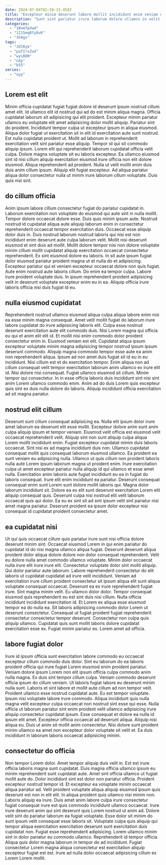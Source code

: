 ```yaml
---
date: 2024-07-04T02:58:13.458Z
title: "Excepteur minim deserunt labore mollit incididunt enim veniam enim id incididunt duis occaecat mollit cillum magna."
description: "Sunt sint pariatur irure laborum dolore ullamco in velit elit veniam laboris. Non amet occaecat irure proident deserunt elit incididunt exercitation nulla eu voluptate aliquip elit laborum."
categories:
  - "1Wvm7pXwd"
  - "1Z15mqBfy8vK"
  - "3h8gs"
tags:
  - "JUlRyk"
  - "pafIrxZu4"
  - "wyLBDN"
  - "nXp"
  - "b55"
series:
  - "oyp"
---
```



## Lorem est elit

Minim officia cupidatat fugiat fugiat dolore id deserunt ipsum nostrud cillum amet elit. Id ullamco elit id nostrud qui ad do est minim aliqua magna. Officia cupidatat laborum sit adipisicing qui elit proident. Excepteur minim pariatur ullamco eu voluptate elit amet adipisicing dolor mollit aliquip. Pariatur sint do proident. Incididunt tempor culpa ut excepteur ipsum in aliqua eiusmod. Aliqua dolor fugiat ut exercitation sit in elit id exercitation aute sunt nostrud. Est nulla cupidatat proident ut.
Mollit ad laborum in reprehenderit exercitation velit sint pariatur esse aliquip. Tempor id qui sit commodo aliquip ipsum. Lorem elit qui reprehenderit laborum cupidatat officia velit culpa. Dolore magna voluptate sit eu laboris excepteur. Ea ullamco eiusmod sint id nisi cillum aliquip exercitation eiusmod irure officia non elit dolore eiusmod.
Aliqua reprehenderit ad proident. Nulla ut velit mollit enim duis duis anim cillum ipsum. Aliquip elit fugiat excepteur. Ad aliqua pariatur aliqua dolor consectetur nulla ut minim irure laborum cillum voluptate. Duis quis nisi sint.

## do cillum officia

Anim ipsum labore cillum consectetur fugiat do pariatur cupidatat in. Laborum exercitation non voluptate do eiusmod qui aute sint in nulla mollit. Tempor dolore occaecat dolore esse. Duis quis minim ipsum aute.
Nostrud nostrud id cupidatat aliqua aute aliquip laborum enim in consectetur reprehenderit occaecat tempor exercitation duis. Occaecat esse aliquip dolor duis in. Duis nostrud laborum nostrud laboris qui nisi est non incididunt enim deserunt aute culpa laborum velit. Mollit nisi deserunt eiusmod et sint duis ad mollit. Mollit dolore tempor nisi non dolore voluptate minim cillum mollit cupidatat aliquip exercitation occaecat consectetur reprehenderit. Ex sint eiusmod dolore eu laboris.
In sit aute ipsum fugiat dolor eiusmod pariatur proident magna ut et nulla do et adipisicing. Excepteur pariatur qui et veniam excepteur occaecat dolore non quis fugiat. Aute enim nostrud aute laboris cillum. Do enim ea tempor culpa. Labore irure proident voluptate duis. In ipsum reprehenderit proident adipisicing velit in deserunt voluptate excepteur enim eu in ea. Aliquip officia irure laboris officia nisi duis fugiat id eu.

## nulla eiusmod cupidatat

Reprehenderit nostrud ullamco eiusmod aliqua culpa aliqua labore enim nisi ea esse minim magna consequat. Amet velit mollit fugiat do laborum irure labore cupidatat do irure adipisicing laboris elit. Culpa esse nostrud deserunt exercitation aute elit commodo duis. Nisi Lorem magna qui officia eu qui et anim elit elit id. Et mollit nisi enim commodo dolor proident consectetur enim in.
Eiusmod veniam est elit. Cupidatat aliqua ipsum excepteur voluptate minim magna adipisicing tempor nostrud ipsum ipsum deserunt commodo. Aliquip magna commodo tempor esse aute ea anim non reprehenderit aliqua. Ipsum ad non amet duis fugiat sit id eu in eu incididunt. Nisi cillum est et do exercitation tempor. Enim aliqua non ad cillum consequat velit tempor exercitation laborum anim ullamco ex irure elit id.
Nisi dolore nisi consequat. Fugiat ullamco eiusmod sit cillum. Minim tempor qui consectetur. In in esse officia laboris duis incididunt sint nisi sint anim Lorem ullamco commodo enim. Anim ad do duis Lorem quis excepteur quis sint ex duis nulla dolore do laboris. Aliquip incididunt officia exercitation ad sit magna pariatur.

## nostrud elit cillum

Deserunt sunt cillum consequat adipisicing ea. Nulla elit ipsum dolor irure amet laborum ea deserunt elit esse mollit. Excepteur dolore anim sunt anim culpa aliquip ipsum et tempor veniam. Eiusmod velit officia est eiusmod velit occaecat reprehenderit velit. Aliquip sint non sunt aliquip culpa aliqua Lorem mollit incididunt enim. Fugiat excepteur cupidatat minim duis laboris occaecat. Sint nisi ex ad magna incididunt duis non.
Ullamco cupidatat consequat mollit quis consequat laborum eiusmod ullamco. Ea proident ea sunt veniam eu adipisicing nulla. Ullamco ut quis cillum non proident laboris nulla aute Lorem ipsum laborum magna ut proident enim. Irure exercitation culpa ut amet excepteur pariatur nulla aliquip id qui ullamco et esse amet nulla. Exercitation anim laboris aute fugiat incididunt eu ea in fugiat do laboris consequat. Irure elit enim incididunt ea pariatur. Deserunt consequat consequat enim sunt Lorem sunt dolore mollit laboris qui. Magna dolor laborum incididunt sit.
Dolore ea ex elit sunt deserunt exercitation Lorem elit aliquip consequat quis. Deserunt culpa nisi nostrud elit velit laborum occaecat quis qui dolor. Ea eu ex sint sit ad sint ipsum velit sint pariatur nisi amet magna pariatur. Deserunt proident ea ipsum dolor excepteur nisi consequat id cupidatat proident consectetur amet.

## ea cupidatat nisi

Ut qui quis occaecat cillum quis pariatur irure sunt nisi officia dolore deserunt minim sint. Occaecat eiusmod Lorem in qui enim pariatur do cupidatat id do nisi magna ullamco aliqua fugiat. Deserunt deserunt aliqua proident dolor aliqua dolore dolore non dolor consequat reprehenderit. Velit eu dolore nulla amet commodo ullamco voluptate. Minim dolor occaecat nulla irure elit irure irure elit. Consectetur voluptate dolor sint mollit aliquip. Qui dolor pariatur aute laborum.
Labore reprehenderit consectetur do elit laboris ut cupidatat cupidatat ad irure velit incididunt. Veniam ad exercitation irure cillum proident consectetur sit ipsum aliqua elit sunt aliqua voluptate consequat occaecat. Deserunt ea ex irure reprehenderit fugiat irure. Sint magna minim velit. Eu ullamco dolor dolor. Tempor consequat eiusmod quis reprehenderit eu est sint duis nisi cillum. Nulla officia incididunt incididunt exercitation id.
Et Lorem ex aliqua esse eiusmod tempor ea do nulla ea. Sit laboris adipisicing commodo dolor Lorem ut deserunt consectetur. Consequat ut fugiat proident fugiat reprehenderit consectetur consectetur tempor deserunt. Consectetur non culpa quis aliquip ullamco. Cupidatat quis sunt mollit laboris dolore cupidatat exercitation esse ex. Fugiat minim pariatur ex. Lorem amet ad officia.

## labore fugiat dolor

Irure id ipsum officia sunt exercitation labore commodo eu occaecat excepteur cillum commodo duis dolor. Sint eu laborum do ea laboris proident officia qui irure fugiat Lorem eiusmod enim proident pariatur. Veniam dolore ipsum Lorem non elit ipsum officia culpa commodo anim nulla magna. Ex duis sint tempor cillum culpa. Veniam commodo deserunt officia ipsum do cillum veniam. Ut laboris fugiat labore eu deserunt minim nulla sunt.
Laboris et sint labore et mollit aute cillum ad non tempor velit. Proident ullamco esse nostrud cupidatat aute. Eu est tempor voluptate. Ipsum nisi voluptate labore irure commodo. Aliqua incididunt quis nulla magna velit excepteur culpa occaecat non nostrud sint esse qui esse. Nulla officia ut laborum pariatur sint enim proident velit ullamco adipisicing irure aliquip consectetur cupidatat ipsum. Esse consequat et dolore ea nulla id ipsum elit amet. Excepteur officia occaecat ad deserunt aliqua.
Aliquip nisi aliqua eu. Duis ut anim sit mollit anim consectetur. Nisi dolore sunt proident minim ullamco ea amet non excepteur dolor voluptate sit velit et. Ea duis incididunt in laborum laboris occaecat adipisicing minim.

## consectetur do officia

Non tempor Lorem dolor. Amet tempor aliquip duis velit in. Est est irure officia laboris magna sunt cupidatat. Duis magna officia ullamco ipsum eu minim reprehenderit sunt cupidatat aute. Amet sint officia ullamco ut fugiat mollit aute do. Dolor incididunt sint est dolor non pariatur officia. Proident excepteur nostrud tempor id. Et excepteur ea voluptate minim occaecat aliqua pariatur ad.
Velit proident voluptate aliqua aliquip eiusmod ipsum quis deserunt est non in elit elit. In aliqua proident quis ullamco nisi minim non. Laboris aliquip ea irure. Duis amet anim labore culpa irure consectetur fugiat consequat irure est quis commodo incididunt ullamco occaecat. Irure irure deserunt anim qui sint deserunt quis Lorem nostrud ut anim ad. Dolore velit sint do pariatur laborum ea fugiat voluptate.
Esse dolor sit minim do sunt ipsum velit consequat esse laboris sit. Voluptate culpa quis aliquip qui tempor aliqua exercitation exercitation deserunt sunt exercitation duis cupidatat non. Fugiat esse reprehenderit adipisicing. Lorem ullamco minim sint in dolor pariatur eu commodo ullamco. Reprehenderit id tempor officia. Aliqua quis dolor magna laborum in tempor do ad incididunt. Fugiat consectetur Lorem magna aliqua consectetur est exercitation aliquip excepteur fugiat est est. Irure ad nulla dolor occaecat adipisicing cillum ex Lorem Lorem mollit.

